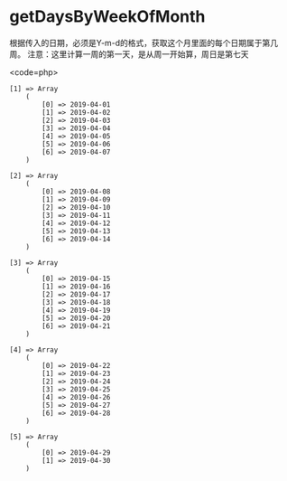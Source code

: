 # getDaysByWeekOfMonth

根据传入的日期，必须是Y-m-d的格式，获取这个月里面的每个日期属于第几周。
注意：这里计算一周的第一天，是从周一开始算，周日是第七天


<code=php>

    [1] => Array
        (
            [0] => 2019-04-01
            [1] => 2019-04-02
            [2] => 2019-04-03
            [3] => 2019-04-04
            [4] => 2019-04-05
            [5] => 2019-04-06
            [6] => 2019-04-07
        )

    [2] => Array
        (
            [0] => 2019-04-08
            [1] => 2019-04-09
            [2] => 2019-04-10
            [3] => 2019-04-11
            [4] => 2019-04-12
            [5] => 2019-04-13
            [6] => 2019-04-14
        )

    [3] => Array
        (
            [0] => 2019-04-15
            [1] => 2019-04-16
            [2] => 2019-04-17
            [3] => 2019-04-18
            [4] => 2019-04-19
            [5] => 2019-04-20
            [6] => 2019-04-21
        )

    [4] => Array
        (
            [0] => 2019-04-22
            [1] => 2019-04-23
            [2] => 2019-04-24
            [3] => 2019-04-25
            [4] => 2019-04-26
            [5] => 2019-04-27
            [6] => 2019-04-28
        )

    [5] => Array
        (
            [0] => 2019-04-29
            [1] => 2019-04-30
        )
</code>
